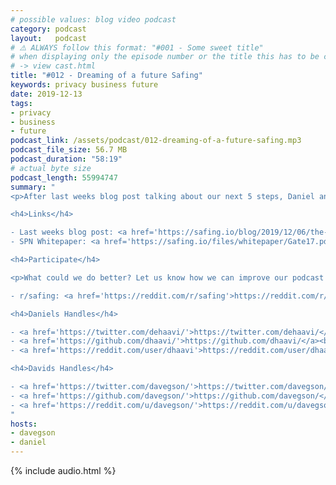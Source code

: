 ```yaml
---
# possible values: blog video podcast
category: podcast
layout:   podcast
# ⚠️ ALWAYS follow this format: "#001 - Some sweet title"
# when displaying only the episode number or the title this has to be constant
# -> view cast.html
title: "#012 - Dreaming of a future Safing"
keywords: privacy business future
date: 2019-12-13
tags:
- privacy
- business
- future
podcast_link: /assets/podcast/012-dreaming-of-a-future-safing.mp3
podcast_file_size: 56.7 MB
podcast_duration: "58:19"
# actual byte size
podcast_length: 55994747
summary: "
<p>After last weeks blog post talking about our next 5 steps, Daniel and David get together to talk about the long term dreams of Safing. What do we hope to achieve the next 5 years and beyond that? Starting with the SPN and its tight integration to the application firewall: From deciding the exit country on a per app/domain basis to enabling your computer to make use of two internet connections at once. All while still keeping it simple so everyday users can enjoy privacy. And Daniel even outlines his dreams about the times after we achieved all of those steps. Enjoy the listen.</p>

<h4>Links</h4>

- Last weeks blog post: <a href='https://safing.io/blog/2019/12/06/the-next-5-steps-for-safing/'>https://safing.io/blog/2019/12/06/the-next-5-steps-for-safing/</a><br/>
- SPN Whitepaper: <a href='https://safing.io/files/whitepaper/Gate17.pdf'>https://safing.io/files/whitepaper/Gate17.pdf</a><br/>

<h4>Participate</h4>

<p>What could we do better? Let us know how we can improve our podcast on reddit:</p>

- r/safing: <a href='https://reddit.com/r/safing'>https://reddit.com/r/safing</a><br/>

<h4>Daniels Handles</h4>

- <a href='https://twitter.com/dehaavi/'>https://twitter.com/dehaavi/</a><br/>
- <a href='https://github.com/dhaavi/'>https://github.com/dhaavi/</a><br/>
- <a href='https://reddit.com/user/dhaavi'>https://reddit.com/user/dhaavi</a><br/>

<h4>Davids Handles</h4>

- <a href='https://twitter.com/davegson/'>https://twitter.com/davegson/</a><br/>
- <a href='https://github.com/davegson/'>https://github.com/davegson/</a><br/>
- <a href='https://reddit.com/u/davegson/'>https://reddit.com/u/davegson/</a><br/>
"
hosts:
- davegson
- daniel
---
```


{% include audio.html %}
